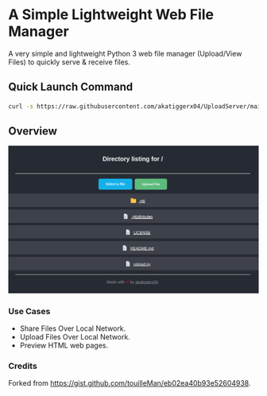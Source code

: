 # A Simple Lightweight Web File Manager
 
A very simple and lightweight Python 3 web file manager (Upload/View Files) to quickly serve & receive files.

## Quick Launch Command

```sh
curl -s https://raw.githubusercontent.com/akatiggerx04/UploadServer/main/upload.py | python3 -
```

## Overview

![Preview](https://raw.githubusercontent.com/akatiggerx04/UploadServer/content/app.png "Preview")

### Use Cases

- Share Files Over Local Network.
- Upload Files Over Local Network.
- Preview HTML web pages.

### Credits

Forked from https://gist.github.com/touilleMan/eb02ea40b93e52604938.
